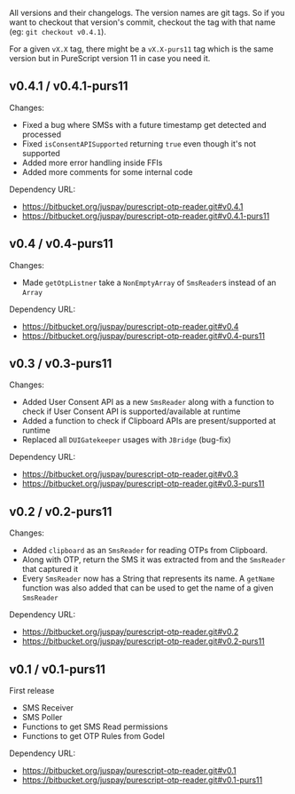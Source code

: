 All versions and their changelogs. The version names are git tags. So if you want to checkout that version's commit, checkout the tag with that name (eg: `git checkout v0.4.1`).

For a given `vX.X` tag, there might be a `vX.X-purs11` tag which is the same version but in PureScript version 11 in case you need it.

## v0.4.1 / v0.4.1-purs11

Changes:

* Fixed a bug where SMSs with a future timestamp get detected and processed
* Fixed `isConsentAPISupported` returning `true` even though it's not supported
* Added more error handling inside FFIs
* Added more comments for some internal code

Dependency URL:

* https://bitbucket.org/juspay/purescript-otp-reader.git#v0.4.1
* https://bitbucket.org/juspay/purescript-otp-reader.git#v0.4.1-purs11

## v0.4 / v0.4-purs11

Changes:

* Made `getOtpListner` take a `NonEmptyArray` of `SmsReader`s instead of an `Array`

Dependency URL:

* https://bitbucket.org/juspay/purescript-otp-reader.git#v0.4
* https://bitbucket.org/juspay/purescript-otp-reader.git#v0.4-purs11

## v0.3 / v0.3-purs11

Changes:

* Added User Consent API as a new `SmsReader` along with a function to check if User Consent API is supported/available at runtime
* Added a function to check if Clipboard APIs are present/supported at runtime
* Replaced all `DUIGatekeeper` usages with `JBridge` (bug-fix)

Dependency URL:

* https://bitbucket.org/juspay/purescript-otp-reader.git#v0.3
* https://bitbucket.org/juspay/purescript-otp-reader.git#v0.3-purs11

## v0.2 / v0.2-purs11

Changes:

* Added `clipboard` as an `SmsReader` for reading OTPs from Clipboard.
* Along with OTP, return the SMS it was extracted from and the `SmsReader` that captured it
* Every `SmsReader` now has a String that represents its name. A `getName` function was also added that can be used to get the name of a given `SmsReader`

Dependency URL:

* https://bitbucket.org/juspay/purescript-otp-reader.git#v0.2
* https://bitbucket.org/juspay/purescript-otp-reader.git#v0.2-purs11

## v0.1 / v0.1-purs11
First release

* SMS Receiver
* SMS Poller
* Functions to get SMS Read permissions
* Functions to get OTP Rules from Godel

Dependency URL:

* https://bitbucket.org/juspay/purescript-otp-reader.git#v0.1
* https://bitbucket.org/juspay/purescript-otp-reader.git#v0.1-purs11